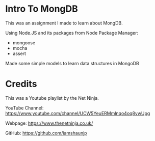 # Intro To MongDB

This was an assignment I made to learn about MongDB.

Using Node.JS and its packages from Node Package Manager:
  - mongoose
  - mocha
  - assert
  
Made some simple models to learn data structures in MongoDB



# Credits

This was a Youtube playlist by the Net Ninja.

YouTube Channel: https://www.youtube.com/channel/UCW5YeuERMmlnqo4oq8vwUpg

Webpage: https://www.thenetninja.co.uk/

GitHub: https://github.com/iamshaunjp
